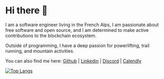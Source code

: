 # Hi there 👋

I am a software engineer living in the French Alps, I am passionate about free software and open source, and I am determined to make active contributions to the blockchain ecosystem.

Outside of programming, I have a deep passion for powerlifting, trail running, and mountain activities.

<p>
    You can also find me here: 
    <a href="https://github.com/notnian" target="_blank"><span><i class="fa-brands fa-github-square"></i>
            Github</span></a> |
    <a href="https://www.linkedin.com/in/antonin-h" target="_blank"><span><i class="fa-brands fa-linkedin"></i>
            Linkedin</span></a> |
    <a href="https://discordapp.com/users/taupe#4849" target="_blank"><span><i class="fa-brands fa-discord"></i>
            Discord</span></a> |
    <a href="https://calendly.com/notnian/30min" target="_blank"><span><i class="fa-regular fa-calendar"></i>
            Calendly</span></a>
</p>

[![Top Langs](https://github-readme-stats.vercel.app/api/top-langs/?username=notnian&layout=compact)](https://github.com/notnian)
